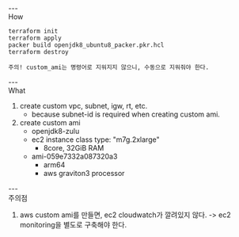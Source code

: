
---\
How

```
terraform init
terraform apply
packer build openjdk8_ubuntu8_packer.pkr.hcl
terraform destroy

주의! custom_ami는 명령어로 지워지지 않으니, 수동으로 지워줘야 한다.
```


---\
What


1. create custom vpc, subnet, igw, rt, etc.
	- because subnet-id is required when creating custom ami.
2. create custom ami
	- openjdk8-zulu
	- ec2 instance class type: "m7g.2xlarge"
		- 8core, 32GiB RAM
	- ami-059e7332a087320a3
		- arm64
		- aws graviton3 processor


---\
주의점


1. aws custom ami를 만들면, ec2 cloudwatch가 깔려있지 않다. -> ec2 monitoring을 별도로 구축해야 한다.
